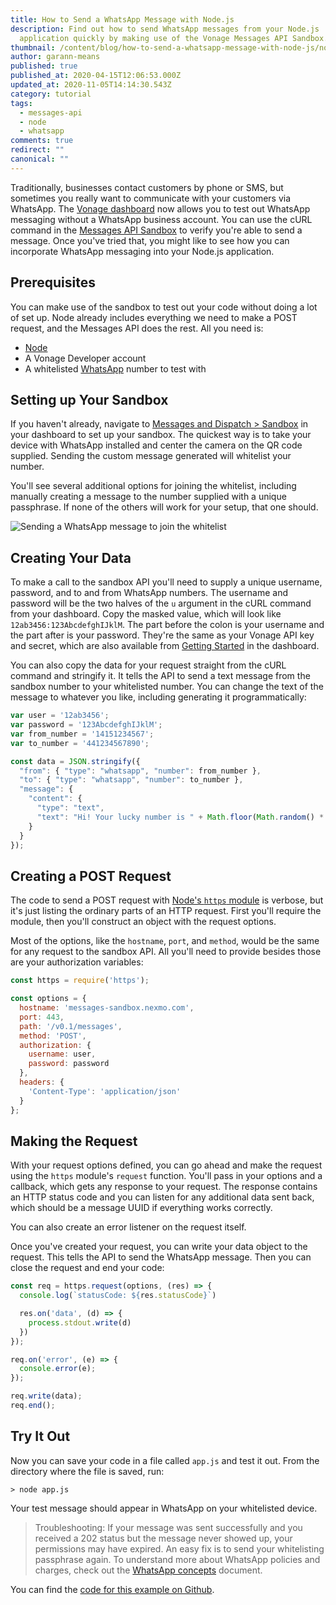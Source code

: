 ```yaml
---
title: How to Send a WhatsApp Message with Node.js
description: Find out how to send WhatsApp messages from your Node.js
  application quickly by making use of the Vonage Messages API Sandbox.
thumbnail: /content/blog/how-to-send-a-whatsapp-message-with-node-js/node-js_whatsapp.png
author: garann-means
published: true
published_at: 2020-04-15T12:06:53.000Z
updated_at: 2020-11-05T14:14:30.543Z
category: tutorial
tags:
  - messages-api
  - node
  - whatsapp
comments: true
redirect: ""
canonical: ""
---
```

Traditionally, businesses contact customers by phone or SMS, but sometimes you really want to communicate with your customers via WhatsApp. The [Vonage dashboard](https://dashboard.nexmo.com/) now allows you to test out WhatsApp messaging without a WhatsApp business account. You can use the cURL command in the [Messages API Sandbox](https://dashboard.nexmo.com/messages/sandbox) to verify you're able to send a message. Once you've tried that, you might like to see how you can incorporate WhatsApp messaging into your Node.js application.

## Prerequisites

You can make use of the sandbox to test out your code without doing a lot of set up. Node already includes everything we need to make a POST request, and the Messages API does the rest. All you need is:

* [Node](https://nodejs.org/)
* A Vonage Developer account
* A whitelisted [WhatsApp](https://www.whatsapp.com/) number to test with

<sign-up number></sign-up>

## Setting up Your Sandbox

If you haven't already, navigate to [Messages and Dispatch &gt; Sandbox](https://dashboard.nexmo.com/messages/sandbox) in your dashboard to set up your sandbox. The quickest way is to take your device with WhatsApp installed and center the camera on the QR code supplied. Sending the custom message generated will whitelist your number.

You'll see several additional options for joining the whitelist, including manually creating a message to the number supplied with a unique passphrase. If none of the others will work for your setup, that one should. 

![Sending a WhatsApp message to join the whitelist](/content/blog/how-to-send-a-whatsapp-message-with-node-js/whatsapp-whitelisting.jpeg "Sending a WhatsApp message to join the whitelist")

## Creating Your Data

To make a call to the sandbox API you'll need to supply a unique username, password, and to and from WhatsApp numbers. The username and password will be the two halves of the `u` argument in the cURL command from your dashboard. Copy the masked value, which will look like `12ab3456:123AbcdefghIJklM`. The part before the colon is your username and the part after is your password. They're the same as your Vonage API key and secret, which are also available from [Getting Started](https://dashboard.nexmo.com/getting-started-guide) in the dashboard.

You can also copy the data for your request straight from the cURL command and stringify it. It tells the API to send a text message from the sandbox number to your whitelisted number. You can change the text of the message to whatever you like, including generating it programmatically:

```javascript
var user = '12ab3456';
var password = '123AbcdefghIJklM';
var from_number = '14151234567';
var to_number = '441234567890';

const data = JSON.stringify({
  "from": { "type": "whatsapp", "number": from_number },
  "to": { "type": "whatsapp", "number": to_number },
  "message": {
    "content": {
      "type": "text",
      "text": "Hi! Your lucky number is " + Math.floor(Math.random() * 100)
    }
  }
});
```

## Creating a POST Request

The code to send a POST request with [Node's `https` module](https://nodejs.org/api/https.html) is verbose, but it's just listing the ordinary parts of an HTTP request. First you'll require the module, then you'll construct an object with the request options. 

Most of the options, like the `hostname`, `port`, and `method`, would be the same for any request to the sandbox API. All you'll need to provide besides those are your authorization variables:

```javascript
const https = require('https');

const options = {
  hostname: 'messages-sandbox.nexmo.com',
  port: 443,
  path: '/v0.1/messages',
  method: 'POST',
  authorization: {
    username: user,
    password: password
  },
  headers: {
    'Content-Type': 'application/json'
  }
};
```

## Making the Request

With your request options defined, you can go ahead and make the request using the `https` module's `request` function. You'll pass in your options and a callback, which gets any response to your request. The response contains an HTTP status code and you can listen for any additional data sent back, which should be a message UUID if everything works correctly. 

You can also create an error listener on the request itself.

Once you've created your request, you can write your data object to the request. This tells the API to send the WhatsApp message. Then you can close the request and end your code:

```javascript
const req = https.request(options, (res) => {
  console.log(`statusCode: ${res.statusCode}`)

  res.on('data', (d) => {
    process.stdout.write(d)
  })
});

req.on('error', (e) => {
  console.error(e);
});

req.write(data);
req.end();
```

## Try It Out

Now you can save your code in a file called `app.js` and test it out. From the directory where the file is saved, run:

```shell
> node app.js
```

Your test message should appear in WhatsApp on your whitelisted device.

> Troubleshooting: If your message was sent successfully and you received a 202 status but the message never showed up, your permissions may have expired. An easy fix is to send your whitelisting passphrase again. To understand more about WhatsApp policies and charges, check out the [WhatsApp concepts](https://developer.nexmo.com/messages/concepts/whatsapp) document.

You can find the [code for this example on Github](https://github.com/nexmo-community/send-whatsapp-with-node/).